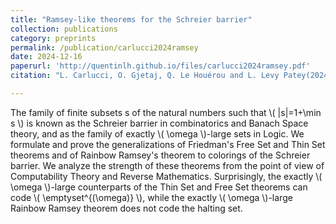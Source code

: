 ```yaml
---
title: "Ramsey-like theorems for the Schreier barrier"
collection: publications
category: preprints
permalink: /publication/carlucci2024ramsey
date: 2024-12-16
paperurl: 'http://quentinlh.github.io/files/carlucci2024ramsey.pdf'
citation: "L. Carlucci, O. Gjetaj, Q. Le Houérou and L. Levy Patey(2024). &quot;Ramsey-like theorems for the Schreier barrier.&quot;."

---
```


The family of finite subsets s of the natural numbers such that \\( \|s\|=1+\min s \\) is known as the Schreier barrier in combinatorics and Banach Space theory, and as the family of exactly \\( \omega \\)-large sets in Logic. We formulate and prove the generalizations of Friedman's Free Set and Thin Set theorems and of Rainbow Ramsey's theorem to colorings of the Schreier barrier. We analyze the strength of these theorems from the point of view of Computability Theory and Reverse Mathematics. Surprisingly, the exactly \\( \omega \\)-large counterparts of the Thin Set and Free Set theorems can code \\( \emptyset^{(\omega)} \\), while the exactly \\( \omega \\)-large Rainbow Ramsey theorem does not code the halting set.